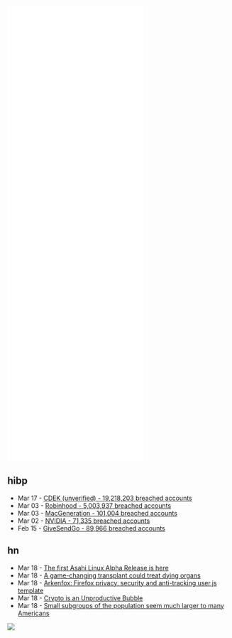 ![Metrics](https://raw.githubusercontent.com/phixion/phixion/master/metrics.svg)

## hibp

<!--
for https://github.com/phixion/phixion/blob/main/.github/workflows/feeds.yml
-->
<!--START_SECTION:haveibeenpwnd-->
- Mar 17 - [CDEK (unverified) - 19,218,203 breached accounts](https://haveibeenpwned.com/PwnedWebsites#CDEK)
- Mar 03 - [Robinhood - 5,003,937 breached accounts](https://haveibeenpwned.com/PwnedWebsites#Robinhood)
- Mar 03 - [MacGeneration - 101,004 breached accounts](https://haveibeenpwned.com/PwnedWebsites#MacGeneration)
- Mar 02 - [NVIDIA - 71,335 breached accounts](https://haveibeenpwned.com/PwnedWebsites#NVIDIA)
- Feb 15 - [GiveSendGo - 89,966 breached accounts](https://haveibeenpwned.com/PwnedWebsites#GiveSendGo)
<!--END_SECTION:haveibeenpwnd-->

## hn

<!--
for https://github.com/phixion/phixion/blob/main/.github/workflows/feeds.yml
-->
<!--START_SECTION:hn-->
- Mar 18 - [The first Asahi Linux Alpha Release is here](https://asahilinux.org/2022/03/asahi-linux-alpha-release/)
- Mar 18 - [A game-changing transplant could treat dying organs](https://www.nationalgeographic.com/science/article/how-a-game-changing-transplant-could-treat-dying-organs)
- Mar 18 - [Arkenfox: Firefox privacy, security and anti-tracking user.js template](https://github.com/arkenfox/user.js)
- Mar 18 - [Crypto is an Unproductive Bubble](https://alexkolchinski.com/2022/03/18/crypto-is-an-unproductive-bubble/)
- Mar 18 - [Small subgroups of the population seem much larger to many Americans](https://today.yougov.com/topics/politics/articles-reports/2022/03/15/americans-misestimate-small-subgroups-population)
<!--END_SECTION:hn-->

<!--
for https://yhype.me
-->
![](https://hit.yhype.me/github/profile?user_id=13013670)

